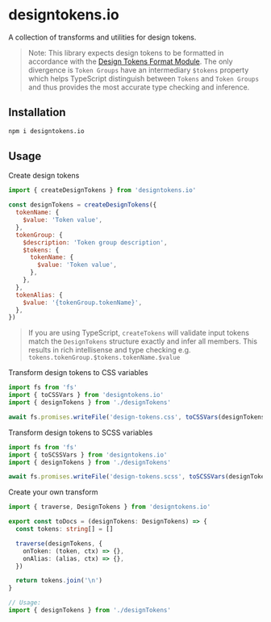 # designtokens.io

A collection of transforms and utilities for design tokens.

> Note: This library expects design tokens to be formatted in accordance with
> the
> [Design Tokens Format Module](https://design-tokens.github.io/community-group/format/).
> The only divergence is `Token Groups` have an intermediary `$tokens` property
> which helps TypeScript distinguish between `Tokens` and `Token Groups` and
> thus provides the most accurate type checking and inference.

## Installation

```sh
npm i designtokens.io
```

## Usage

Create design tokens

```js
import { createDesignTokens } from 'designtokens.io'

const designTokens = createDesignTokens({
  tokenName: {
    $value: 'Token value',
  },
  tokenGroup: {
    $description: 'Token group description',
    $tokens: {
      tokenName: {
        $value: 'Token value',
      },
    },
  },
  tokenAlias: {
    $value: '{tokenGroup.tokenName}',
  },
})
```

> If you are using TypeScript, `createTokens` will validate input tokens match
> the `DesignTokens` structure exactly and infer all members. This results in
> rich intellisense and type checking e.g.
> `tokens.tokenGroup.$tokens.tokenName.$value`

Transform design tokens to CSS variables

```js
import fs from 'fs'
import { toCSSVars } from 'designtokens.io'
import { designTokens } from './designTokens'

await fs.promises.writeFile('design-tokens.css', toCSSVars(designTokens))
```

Transform design tokens to SCSS variables

```js
import fs from 'fs'
import { toSCSSVars } from 'designtokens.io'
import { designTokens } from './designTokens'

await fs.promises.writeFile('design-tokens.scss', toSCSSVars(designTokens))
```

Create your own transform

```ts
import { traverse, DesignTokens } from 'designtokens.io'

export const toDocs = (designTokens: DesignTokens) => {
  const tokens: string[] = []

  traverse(designTokens, {
    onToken: (token, ctx) => {},
    onAlias: (alias, ctx) => {},
  })

  return tokens.join('\n')
}

// Usage:
import { designTokens } from './designTokens'
```
